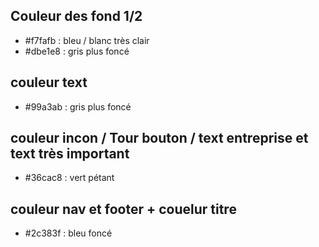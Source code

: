 ## Couleur des fond 1/2
- #f7fafb : bleu / blanc très clair 
- #dbe1e8 : gris plus foncé

## couleur text 
- #99a3ab : gris plus foncé

## couleur incon / Tour bouton / text entreprise et text très important
- #36cac8 : vert pétant

## couleur nav et footer + couelur titre
- #2c383f : bleu foncé